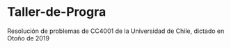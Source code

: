 # Taller-de-Progra
Resolución de problemas de CC4001 de la Universidad de Chile, dictado en Otoño de 2019
